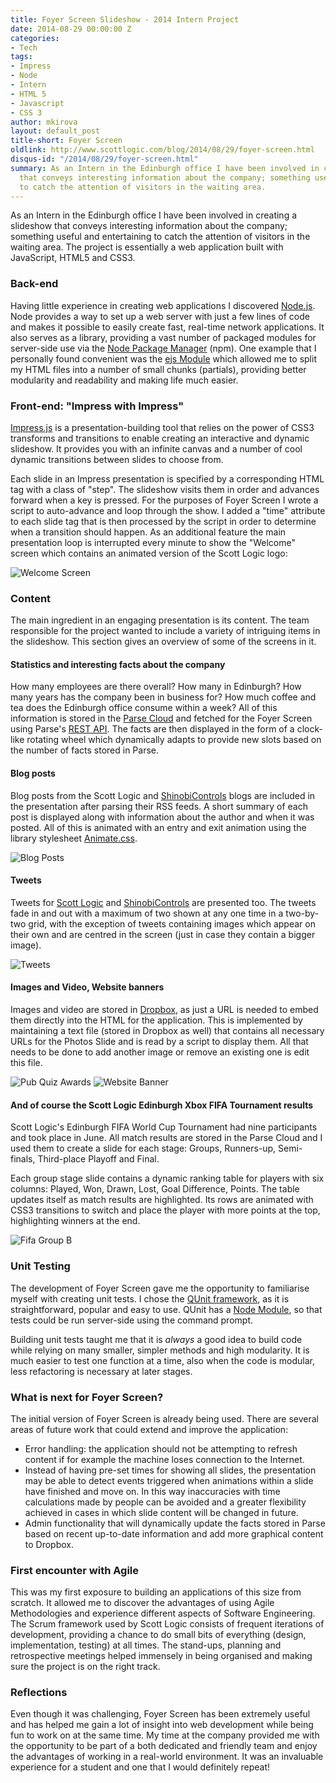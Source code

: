 ```yaml
---
title: Foyer Screen Slideshow - 2014 Intern Project
date: 2014-08-29 00:00:00 Z
categories:
- Tech
tags:
- Impress
- Node
- Intern
- HTML 5
- Javascript
- CSS 3
author: mkirova
layout: default_post
title-short: Foyer Screen
oldlink: http://www.scottlogic.com/blog/2014/08/29/foyer-screen.html
disqus-id: "/2014/08/29/foyer-screen.html"
summary: As an Intern in the Edinburgh office I have been involved in creating a slideshow
  that conveys interesting information about the company; something useful and entertaining
  to catch the attention of visitors in the waiting area.
---
```


As an Intern in the Edinburgh office I have been involved in creating a slideshow that conveys interesting information about the company; something useful and entertaining to catch the attention of visitors in the waiting area. The project is essentially a web application built with JavaScript, HTML5 and CSS3.

### Back-end

Having little experience in creating web applications I discovered [Node.js](http://nodejs.org/). Node provides a way to set up a web server with just a few lines of code and makes it possible to easily create fast, real-time network applications. It also serves as a library, providing a vast number of packaged modules for server-side use via the [Node Package Manager](https://www.npmjs.org/) (npm). One example that I personally found convenient was the [ejs Module](https://www.npmjs.org/package/ejs) which allowed me to split my HTML files into a number of small chunks (partials), providing better modularity and readability and making life much easier.

### Front-end: "Impress with Impress"

[Impress.js](https://github.com/bartaz/impress.js/) is a presentation-building tool that relies on the power of CSS3 transforms and transitions to enable creating an interactive and dynamic slideshow. It provides you with an infinite canvas and a number of cool dynamic transitions between slides to choose from.

Each slide in an Impress presentation is specified by a corresponding HTML tag with a class of "step". The slideshow visits them in order and advances forward when a key is pressed. For the purposes of Foyer Screen I wrote a script to auto-advance and loop through the show. I added a "time" attribute to each slide tag that is then processed by the script in order to determine when a transition should happen. As an additional feature the main presentation loop is interrupted every minute to show the "Welcome" screen which contains an animated version of the Scott Logic logo:

<img src="{{ site.baseurl }}/mkirova/assets/2014-08-29-foyer-screen/welcome.png" alt="Welcome Screen" class="aligncenter" />

### Content

The main ingredient in an engaging presentation is its content. The team responsible for the project wanted to include a variety of intriguing items in the slideshow. This section gives an overview of some of the screens in it.

#### Statistics and interesting facts about the company

How many employees are there overall? How many in Edinburgh? How many years has the company been in business for? How much coffee and tea does the Edinburgh office consume within a week? All of this information is stored in the [Parse Cloud](https://www.parse.com/) and fetched for the Foyer Screen using Parse's [REST API](https://www.parse.com/docs/rest). The facts are then displayed in the form of a clock-like rotating wheel which dynamically adapts to provide new slots based on the number of facts stored in Parse.

#### Blog posts

Blog posts from the Scott Logic and [ShinobiControls](http://www.shinobicontrols.com/blog) blogs are included in the presentation after parsing their RSS feeds. A short summary of each post is displayed along with information about the author and when it was posted. All of this is animated with an entry and exit animation using the library stylesheet [Animate.css](http://daneden.github.io/animate.css/).

<img src="{{ site.baseurl }}/mkirova/assets/2014-08-29-foyer-screen/blog.png" alt="Blog Posts" class="aligncenter" />

#### Tweets

Tweets for [Scott Logic](https://twitter.com/Scott_Logic) and [ShinobiControls](https://twitter.com/shinobicontrols) are presented too. The tweets fade in and out with a maximum of two shown at any one time in a two-by-two grid, with the exception of tweets containing images which appear on their own and are centred in the screen (just in case they contain a bigger image).

<img src="{{ site.baseurl }}/mkirova/assets/2014-08-29-foyer-screen/tweets.png" alt="Tweets" class="aligncenter" />

#### Images and Video, Website banners

Images and video are stored in [Dropbox](https://www.dropbox.com/), as just a URL is needed to embed them directly into the HTML for the application. This is implemented by maintaining a text file (stored in Dropbox as well) that contains all necessary URLs for the Photos Slide and is read by a script to display them. All that needs to be done to add another image or remove an existing one is edit this file.

<img src="{{ site.baseurl }}/mkirova/assets/2014-08-29-foyer-screen/quiz.png" alt="Pub Quiz Awards" class="aligncenter" />

<img src="{{ site.baseurl }}/mkirova/assets/2014-08-29-foyer-screen/banner.png" alt="Website Banner" class="aligncenter" />

#### And of course the Scott Logic Edinburgh Xbox FIFA Tournament results

Scott Logic's Edinburgh FIFA World Cup Tournament had nine participants and took place in June. All match results are stored in the Parse Cloud and I used them to create a slide for each stage: Groups, Runners-up, Semi-finals, Third-place Playoff and Final.

Each group stage slide contains a dynamic ranking table for players with six columns: Played, Won, Drawn, Lost, Goal Difference, Points. The table updates itself as match results are highlighted. Its rows are animated with CSS3 transitions to switch and place the player with more points at the top, highlighting winners at the end.

<img src="{{ site.baseurl }}/mkirova/assets/2014-08-29-foyer-screen/fifa.png" alt="Fifa Group B" class="aligncenter" />

### Unit Testing

The development of Foyer Screen gave me the opportunity to familiarise myself with creating unit tests. I chose the [QUnit framework](http://qunitjs.com/), as it is straightforward, popular and easy to use. QUnit has a [Node Module](https://www.npmjs.com/package/qunit), so that tests could be run server-side using the command prompt.

Building unit tests taught me that it is *always* a good idea to build code while relying on many smaller, simpler methods and high modularity. It is much easier to test one function at a time, also when the code is modular, less refactoring is necessary at later stages.

### What is next for Foyer Screen?

The initial version of Foyer Screen is already being used. There are several areas of future work that could extend and improve the application:

* Error handling: the application should not be attempting to refresh content if for example the machine loses connection to the Internet.
* Instead of having pre-set times for showing all slides, the presentation may be able to detect events triggered when animations within a slide have finished and move on. In this way inaccuracies with time calculations made by people can be avoided and a greater flexibility achieved in cases in which slide content will be changed in future.
* Admin functionality that will dynamically update the facts stored in Parse based on recent up-to-date information and add more graphical content to Dropbox.

### First encounter with Agile

This was my first exposure to building an applications of this size from scratch. It allowed me to discover the advantages of using Agile Methodologies and experience different aspects of Software Engineering. The Scrum framework used by Scott Logic consists of frequent iterations of development, providing a chance to do small bits of everything (design, implementation, testing) at all times. The stand-ups, planning and retrospective meetings  helped immensely in being organised and making sure the project is on the right track.

### Reflections

Even though it was challenging, Foyer Screen has been extremely useful and has helped me gain a lot of insight into web development while being fun to work on at the same time. My time at the company provided me with the opportunity to be part of a both dedicated and friendly team and enjoy the advantages of working in a real-world environment. It was an invaluable experience for a student and one that I would definitely repeat!
